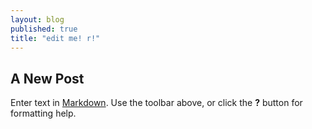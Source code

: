 ```yaml
---
layout: blog
published: true
title: "edit me! r!"
---
```


## A New Post

Enter text in [Markdown](http://daringfireball.net/projects/markdown/). Use the toolbar above, or click the **?** button for formatting help.